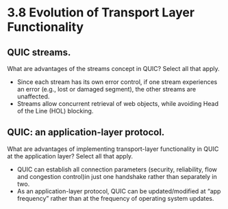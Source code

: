 # 3.8 Evolution of Transport Layer Functionality

## QUIC streams.
What are advantages of the streams concept in QUIC? Select all that apply.

* Since each stream has its own error control, if one stream experiences an error (e.g., lost or damaged segment), the other streams are unaffected.
* Streams allow concurrent retrieval of web objects, while avoiding Head of the Line (HOL) blocking.

## QUIC: an application-layer protocol.
What are advantages of implementing transport-layer functionality in QUIC at the application layer? Select all that apply.
* QUIC can establish all connection parameters (security, reliability, flow and congestion control)in just one handshake rather than separately in two.
* As an application-layer protocol, QUIC can be updated/modified at “app frequency” rather than at the frequency of operating system updates.